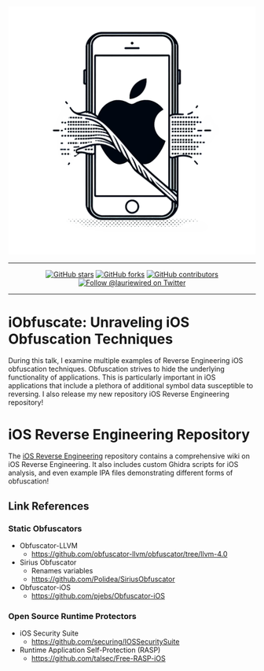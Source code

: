 <div align="center">

![logo](images/logo.png)

---

[![GitHub stars](https://img.shields.io/github/stars/LaurieWired/iOS_Reverse_Engineering)](https://github.com/LaurieWired/iOS_Reverse_Engineering/stargazers)
[![GitHub forks](https://img.shields.io/github/forks/LaurieWired/iOS_Reverse_Engineering)](https://github.com/LaurieWired/iOS_Reverse_Engineering/network/members)
[![GitHub contributors](https://img.shields.io/github/contributors/LaurieWired/iOS_Reverse_Engineering)](https://github.com/LaurieWired/iOS_Reverse_Engineering/graphs/contributors)
[![Follow @lauriewired on Twitter](https://img.shields.io/twitter/follow/lauriewired?style=social)](https://twitter.com/lauriewired)

</div>

---

# iObfuscate: Unraveling iOS Obfuscation Techniques

During this talk, I examine multiple examples of Reverse Engineering iOS obfuscation techniques. Obfuscation strives to hide the underlying functionality of applications. This is particularly important in iOS applications that include a plethora of additional symbol data susceptible to reversing. I also release my new repository iOS Reverse Engineering repository!

# iOS Reverse Engineering Repository
The [iOS Reverse Engineering](https://github.com/LaurieWired/iOS_Reverse_Engineering) repository contains a comprehensive wiki on iOS Reverse Engineering. It also includes custom Ghidra scripts for iOS analysis, and even example IPA files demonstrating different forms of obfuscation!

## Link References
### Static Obfuscators
- Obfuscator-LLVM
  - https://github.com/obfuscator-llvm/obfuscator/tree/llvm-4.0
- Sirius Obfuscator
  - Renames variables
  - https://github.com/Polidea/SiriusObfuscator
- Obfuscator-iOS
  - https://github.com/pjebs/Obfuscator-iOS

### Open Source Runtime Protectors
- iOS Security Suite
  - https://github.com/securing/IOSSecuritySuite
- Runtime Application Self-Protection (RASP)
  - https://github.com/talsec/Free-RASP-iOS


